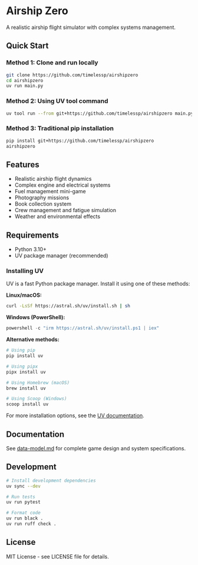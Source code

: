 # Airship Zero

A realistic airship flight simulator with complex systems management.

## Quick Start

### Method 1: Clone and run locally

```bash
git clone https://github.com/timelessp/airshipzero
cd airshipzero
uv run main.py
```

### Method 2: Using UV tool command

```bash
uv tool run --from git+https://github.com/timelessp/airshipzero main.py
```

### Method 3: Traditional pip installation

```bash
pip install git+https://github.com/timelessp/airshipzero
airshipzero
```

## Features

- Realistic airship flight dynamics
- Complex engine and electrical systems
- Fuel management mini-game
- Photography missions
- Book collection system
- Crew management and fatigue simulation
- Weather and environmental effects

## Requirements

- Python 3.10+
- UV package manager (recommended)

### Installing UV

UV is a fast Python package manager. Install it using one of these methods:

**Linux/macOS:**
```bash
curl -LsSf https://astral.sh/uv/install.sh | sh
```

**Windows (PowerShell):**
```powershell
powershell -c "irm https://astral.sh/uv/install.ps1 | iex"
```

**Alternative methods:**
```bash
# Using pip
pip install uv

# Using pipx
pipx install uv

# Using Homebrew (macOS)
brew install uv

# Using Scoop (Windows)
scoop install uv
```

For more installation options, see the [UV documentation](https://docs.astral.sh/uv/getting-started/installation/).

## Documentation

See [data-model.md](data-model.md) for complete game design and system specifications.

## Development

```bash
# Install development dependencies
uv sync --dev

# Run tests
uv run pytest

# Format code
uv run black .
uv run ruff check .
```

## License

MIT License - see LICENSE file for details.
